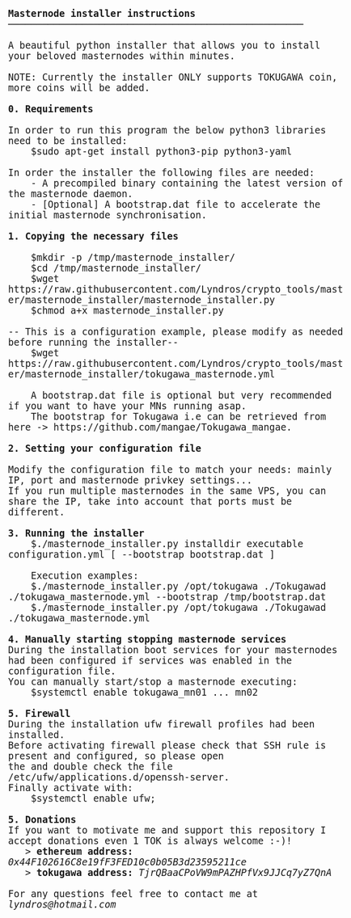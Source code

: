 <html>
<body style="font-family: Consolas, monospace; font-size:14pt;">
<b>Masternode installer instructions</b>
<br/> ────────────────────────────────────────────────────
<br/>
<br/> A beautiful python installer that allows you to install your beloved masternodes within minutes.
<br/> 
<br/> NOTE: Currently the installer ONLY supports TOKUGAWA coin, more coins will be added.
<br/>
<br/> <b>0. Requirements</b>
<br/>
<br/> In order to run this program the below python3 libraries need to be installed:
<br/> &nbsp; &nbsp; $sudo apt-get install python3-pip python3-yaml
<br/> 
<br/> In order the installer the following files are needed:
<br/> &nbsp; &nbsp; - A precompiled binary containing the latest version of the masternode daemon.
<br/> &nbsp; &nbsp; - [Optional] A bootstrap.dat file to accelerate the initial masternode synchronisation.
<br/>
<br/> <b>1. Copying the necessary files</b>
<br/>
<br/> &nbsp; &nbsp; $mkdir -p /tmp/masternode_installer/
<br/> &nbsp; &nbsp; $cd /tmp/masternode_installer/
<br/> &nbsp; &nbsp; $wget https://raw.githubusercontent.com/Lyndros/crypto_tools/master/masternode_installer/masternode_installer.py
<br/> &nbsp; &nbsp; $chmod a+x masternode_installer.py
<br/>
<br/> -- This is a configuration example, please modify as needed before running the installer--
<br/> &nbsp; &nbsp; $wget https://raw.githubusercontent.com/Lyndros/crypto_tools/master/masternode_installer/tokugawa_masternode.yml
<br/>
<br/> &nbsp; &nbsp; A bootstrap.dat file is optional but very recommended if you want to have your MNs running asap.
<br/> &nbsp; &nbsp; The bootstrap for Tokugawa i.e can be retrieved from here -> https://github.com/mangae/Tokugawa_mangae.
<br/>
<br/> <b>2. Setting your configuration file</b>
<br/> 
<br/> Modify the configuration file to match your needs: mainly IP, port and masternode privkey settings...
<br/> If you run multiple masternodes in the same VPS, you can share the IP, take into account that ports must be different.
<br/>
<br/> <b>3. Running the installer</b>
<br/> &nbsp; &nbsp; $./masternode_installer.py installdir executable configuration.yml [ --bootstrap bootstrap.dat ]
<br/>
<br/> &nbsp; &nbsp; Execution examples:
<br/> &nbsp; &nbsp; $./masternode_installer.py /opt/tokugawa ./Tokugawad ./tokugawa_masternode.yml --bootstrap /tmp/bootstrap.dat
<br/> &nbsp; &nbsp; $./masternode_installer.py /opt/tokugawa ./Tokugawad ./tokugawa_masternode.yml
<br/>
<br/> <b>4. Manually starting stopping masternode services</b>
<br/> During the installation boot services for your masternodes had been configured if services was enabled in the 
<br/> configuration file.
<br/> You can manually start/stop a masternode executing: 
<br/> &nbsp; &nbsp; $systemctl enable tokugawa_mn01 ... mn02
<br/>
<br/> <b>5. Firewall</b>
<br/> During the installation ufw firewall profiles had been installed.
<br/> Before activating firewall please check that SSH rule is present and configured, so please open  
<br/> the and double check the file /etc/ufw/applications.d/openssh-server.
<br/> Finally activate with: 
<br/> &nbsp; &nbsp; $systemctl enable ufw;
<br/>
<br/> <b>5. Donations</b>
<br/> If you want to motivate me and support this repository I accept donations even 1 TOK is always welcome :-)!
<br/> &nbsp; &nbsp;> <b>ethereum address:</b> <i>0x44F102616C8e19fF3FED10c0b05B3d23595211ce</i>
<br/> &nbsp; &nbsp;> <b>tokugawa address:</b> <i>TjrQBaaCPoVW9mPAZHPfVx9JJCq7yZ7QnA</i>
<br/>
<br/> For any questions feel free to contact me at <i>lyndros@hotmail.com</i>
</body>
</html>
